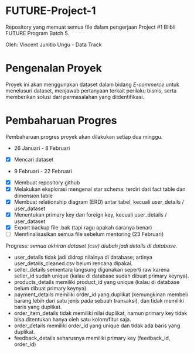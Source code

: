 # FUTURE-Project-1

Repository yang memuat semua file dalam pengerjaan Project #1 Blibli FUTURE Program Batch 5.

Oleh: Vincent Junitio Ungu - Data Track


# Pengenalan Proyek
Proyek ini akan menggunakan dataset dalam bidang *E-commerce* untuk menelusuri dataset, menjawab pertanyaan terkait perilaku bisnis, serta memberikan solusi dari permasalahan yang diidentifikasi. 

# Pembaharuan Progres
Pembaharuan progres proyek akan dilakukan setiap dua minggu.

* 26 Januari - 8 Februari

- [X] Mencari dataset

* 9 Februari - 22 Februari

- [X] Membuat repository github
- [X] Melakukan eksplorasi mengenai star schema: terdiri dari fact table dan dimension table
- [X] Membuat relationship diagram (ERD) antar tabel, kecuali user_details / user_dataset
- [X] Menentukan primary key dan foreign key, kecuali user_details / user_dataset
- [X] Export backup file .bak (tapi ragu apakah caranya benar)
- [ ] Memfinalisasikan semua file sebelum mentoring (23 Februari)

Progress:
*semua akhiran dataset (csv) diubah jadi details di database.*
- user_details tidak jadi didrop nilainya di database; artinya user_details_cleaned.csv belum rencana dipakai.
- seller_details sementara langsung digunakan seperti raw karena seller_id sudah unique (kalau di database sudah dibuat primary keynya).
- products_details memiliki product_id yang unique (kalau di database belum dibuat primary keynya).
- payment_details memiliki order_id yang duplikat (kemungkinan membeli barang lebih dari satu jenis pada sebuah transaksi), dan tidak memiliki baris yang duplikat.
- order_item_details tidak memiliki nilai duplikat, namun primary key tidak bisa ditentukan hanya oleh satu kolom/fitur saja.
- order_details memiliki order_id yang unique dan tidak ada baris yang duplikat.
- feedback_details seharusnya memiliki primary key (feedback_id, order_id)
